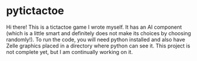 # pytictactoe
Hi there! This is a tictactoe game I wrote myself. It has an AI component (which is a little smart and definitely does not make its choices by choosing randomly!). To run the code, you will need python installed and also have Zelle graphics placed in a directory where python can see it. This project is not complete yet, but I am continually working on it. 
